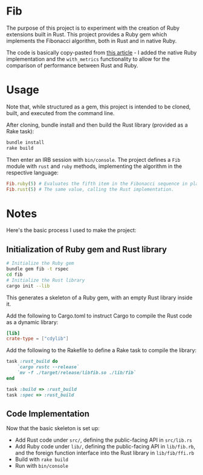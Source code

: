 # Fib

The purpose of this project is to experiment with the creation of Ruby extensions built in Rust. This project provides a Ruby gem which implements the Fibonacci algorithm, both in Rust and in native Ruby.

The code is basically copy-pasted from [this article](https://dev.to/kojix2/making-rubygem-with-rust-2ji6) - I added the native Ruby implementation and the `with_metrics` functionality to allow for the comparison of performance between Rust and Ruby.

# Usage

Note that, while structured as a gem, this project is intended to be cloned, built, and executed from the command line.

After cloning, bundle install and then build the Rust library (provided as a Rake task):

```bash
bundle install
rake build
```

Then enter an IRB session with `bin/console`. The project defines a `Fib` module with `rust` and `ruby` methods, implementing the algorithm in the respective language:

```ruby
Fib.ruby(5) # Evaluates the fifth item in the Fibonacci sequence in plain Ruby.
Fib.rust(5) # The same value, calling the Rust implementation.
```

# Notes

Here's the basic process I used to make the project:

## Initialization of Ruby gem and Rust library

```bash
# Initialize the Ruby gem
bundle gem fib -t rspec
cd fib
# Initialize the Rust library
cargo init --lib
```

This generates a skeleton of a Ruby gem, with an empty Rust library inside it.

Add the following to Cargo.toml to instruct Cargo to compile the Rust code as a dynamic library:

```toml
[lib]
crate-type = ["cdylib"]
```

Add the following to the Rakefile to define a Rake task to compile the library:

```ruby
task :rust_build do
    `cargo rustc --release`
    `mv -f ./target/release/libfib.so ./lib/fib`
end

task :build => :rust_build
task :spec => :rust_build
```

## Code Implementation

Now that the basic skeleton is set up:

* Add Rust code under `src/`, defining the public-facing API in `src/lib.rs`
* Add Ruby code under `lib/`, defining the public-facing API in `lib/fib.rb`, and the foreign function interface into the Rust library in `lib/fib/ffi.rb`
* Build with `rake build`
* Run with `bin/console`
